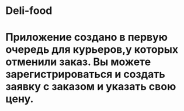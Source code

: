 <h1> Deli-food<h1/>
Приложение создано в первую очередь для курьеров,у которых отменили заказ.
Вы можете зарегистрироваться и создать заявку с заказом и указать свою цену.

